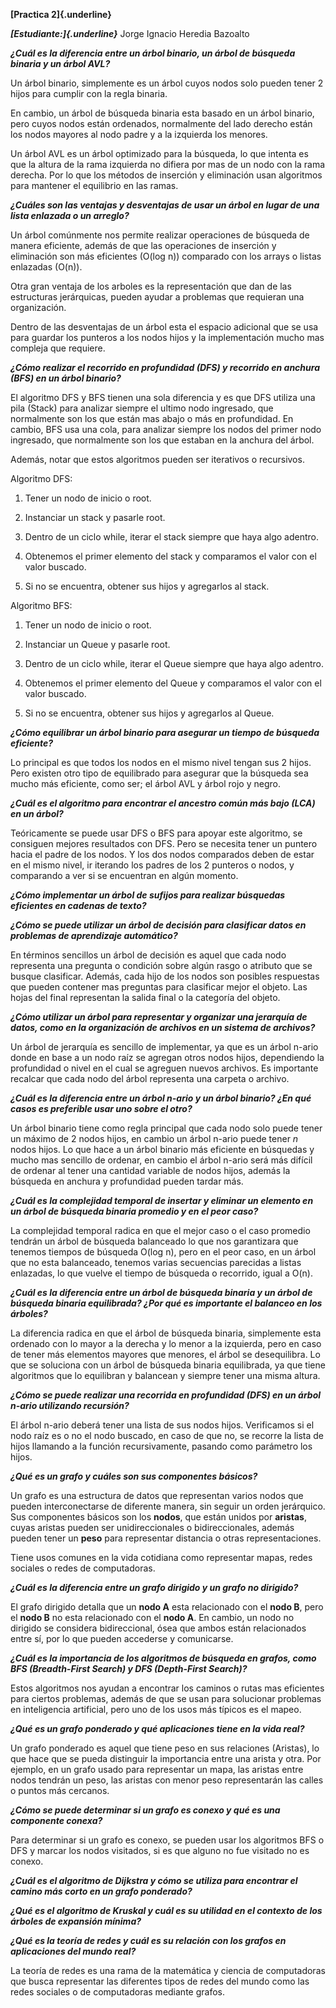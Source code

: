 **[Practica 2]{.underline}**

***[Estudiante:]{.underline}*** Jorge Ignacio Heredia Bazoalto

***¿Cuál es la diferencia entre un árbol binario, un árbol de búsqueda
binaria y un árbol AVL?***

Un árbol binario, simplemente es un árbol cuyos nodos solo pueden tener
2 hijos para cumplir con la regla binaria.

En cambio, un árbol de búsqueda binaria esta basado en un árbol binario,
pero cuyos nodos están ordenados, normalmente del lado derecho están los
nodos mayores al nodo padre y a la izquierda los menores.

Un árbol AVL es un árbol optimizado para la búsqueda, lo que intenta es
que la altura de la rama izquierda no difiera por mas de un nodo con la
rama derecha. Por lo que los métodos de inserción y eliminación usan
algoritmos para mantener el equilibrio en las ramas.

***¿Cuáles son las ventajas y desventajas de usar un árbol en lugar de
una lista enlazada o un arreglo?***

Un árbol comúnmente nos permite realizar operaciones de búsqueda de
manera eficiente, además de que las operaciones de inserción y
eliminación son más eficientes (O(log n)) comparado con los arrays o
listas enlazadas (O(n)).

Otra gran ventaja de los arboles es la representación que dan de las
estructuras jerárquicas, pueden ayudar a problemas que requieran una
organización.

Dentro de las desventajas de un árbol esta el espacio adicional que se
usa para guardar los punteros a los nodos hijos y la implementación
mucho mas compleja que requiere.

***¿Cómo realizar el recorrido en profundidad (DFS) y recorrido en
anchura (BFS) en un árbol binario?***

El algoritmo DFS y BFS tienen una sola diferencia y es que DFS utiliza
una pila (Stack) para analizar siempre el ultimo nodo ingresado, que
normalmente son los que están mas abajo o más en profundidad. En cambio,
BFS usa una cola, para analizar siempre los nodos del primer nodo
ingresado, que normalmente son los que estaban en la anchura del árbol.

Además, notar que estos algoritmos pueden ser iterativos o recursivos.

Algoritmo DFS:

1.  Tener un nodo de inicio o root.

2.  Instanciar un stack y pasarle root.

3.  Dentro de un ciclo while, iterar el stack siempre que haya algo
    adentro.

4.  Obtenemos el primer elemento del stack y comparamos el valor con el
    valor buscado.

5.  Si no se encuentra, obtener sus hijos y agregarlos al stack.

Algoritmo BFS:

1.  Tener un nodo de inicio o root.

2.  Instanciar un Queue y pasarle root.

3.  Dentro de un ciclo while, iterar el Queue siempre que haya algo
    adentro.

4.  Obtenemos el primer elemento del Queue y comparamos el valor con el
    valor buscado.

5.  Si no se encuentra, obtener sus hijos y agregarlos al Queue.

***¿Cómo equilibrar un árbol binario para asegurar un tiempo de búsqueda
eficiente?***

Lo principal es que todos los nodos en el mismo nivel tengan sus 2
hijos. Pero existen otro tipo de equilibrado para asegurar que la
búsqueda sea mucho más eficiente, como ser; el árbol AVL y árbol rojo y
negro.

***¿Cuál es el algoritmo para encontrar el ancestro común más bajo (LCA)
en un árbol?***

Teóricamente se puede usar DFS o BFS para apoyar este algoritmo, se
consiguen mejores resultados con DFS. Pero se necesita tener un puntero
hacia el padre de los nodos. Y los dos nodos comparados deben de estar
en el mismo nivel, ir iterando los padres de los 2 punteros o nodos, y
comparando a ver si se encuentran en algún momento.

***¿Cómo implementar un árbol de sufijos para realizar búsquedas
eficientes en cadenas de texto?***

***¿Cómo se puede utilizar un árbol de decisión para clasificar datos en
problemas de aprendizaje automático?***

En términos sencillos un árbol de decisión es aquel que cada nodo
representa una pregunta o condición sobre algún rasgo o atributo que se
busque clasificar. Además, cada hijo de los nodos son posibles
respuestas que pueden contener mas preguntas para clasificar mejor el
objeto. Las hojas del final representan la salida final o la categoría
del objeto.

***¿Cómo utilizar un árbol para representar y organizar una jerarquía de
datos, como en la organización de archivos en un sistema de archivos?***

Un árbol de jerarquía es sencillo de implementar, ya que es un árbol
n-ario donde en base a un nodo raíz se agregan otros nodos hijos,
dependiendo la profundidad o nivel en el cual se agreguen nuevos
archivos. Es importante recalcar que cada nodo del árbol representa una
carpeta o archivo.

***¿Cuál es la diferencia entre un árbol n-ario y un árbol binario? ¿En
qué casos es preferible usar uno sobre el otro?***

Un árbol binario tiene como regla principal que cada nodo solo puede
tener un máximo de 2 nodos hijos, en cambio un árbol n-ario puede tener
*n* nodos hijos. Lo que hace a un árbol binario más eficiente en
búsquedas y mucho mas sencillo de ordenar, en cambio el árbol n-ario
será más difícil de ordenar al tener una cantidad variable de nodos
hijos, además la búsqueda en anchura y profundidad pueden tardar más.

***¿Cuál es la complejidad temporal de insertar y eliminar un elemento
en un árbol de búsqueda binaria promedio y en el peor caso?***

La complejidad temporal radica en que el mejor caso o el caso promedio
tendrán un árbol de búsqueda balanceado lo que nos garantizara que
tenemos tiempos de búsqueda O(log n), pero en el peor caso, en un árbol
que no esta balanceado, tenemos varias secuencias parecidas a listas
enlazadas, lo que vuelve el tiempo de búsqueda o recorrido, igual a
O(n).

***¿Cuál es la diferencia entre un árbol de búsqueda binaria y un árbol
de búsqueda binaria equilibrada? ¿Por qué es importante el balanceo en
los árboles?***

La diferencia radica en que el árbol de búsqueda binaria, simplemente
esta ordenado con lo mayor a la derecha y lo menor a la izquierda, pero
en caso de tener más elementos mayores que menores, el árbol se
desequilibra. Lo que se soluciona con un árbol de búsqueda binaria
equilibrada, ya que tiene algoritmos que lo equilibran y balancean y
siempre tener una misma altura.

***¿Cómo se puede realizar una recorrida en profundidad (DFS) en un
árbol n-ario utilizando recursión?***

El árbol n-ario deberá tener una lista de sus nodos hijos. Verificamos
si el nodo raíz es o no el nodo buscado, en caso de que no, se recorre
la lista de hijos llamando a la función recursivamente, pasando como
parámetro los hijos.

***¿Qué es un grafo y cuáles son sus componentes básicos?***

Un grafo es una estructura de datos que representan varios nodos que
pueden interconectarse de diferente manera, sin seguir un orden
jerárquico. Sus componentes básicos son los **nodos**, que están unidos
por **aristas**, cuyas aristas pueden ser unidireccionales o
bidireccionales, además pueden tener un **peso** para representar
distancia o otras representaciones.

Tiene usos comunes en la vida cotidiana como representar mapas, redes
sociales o redes de computadoras.

***¿Cuál es la diferencia entre un grafo dirigido y un grafo no
dirigido?***

El grafo dirigido detalla que un **nodo A** esta relacionado con el
**nodo B**, pero el **nodo B** no esta relacionado con el **nodo A**. En
cambio, un nodo no dirigido se considera bidireccional, ósea que ambos
están relacionados entre sí, por lo que pueden accederse y comunicarse.

***¿Cuál es la importancia de los algoritmos de búsqueda en grafos, como
BFS (Breadth-First Search) y DFS (Depth-First Search)?***

Estos algoritmos nos ayudan a encontrar los caminos o rutas mas
eficientes para ciertos problemas, además de que se usan para solucionar
problemas en inteligencia artificial, pero uno de los usos más típicos
es el mapeo.

***¿Qué es un grafo ponderado y qué aplicaciones tiene en la vida
real?***

Un grafo ponderado es aquel que tiene peso en sus relaciones (Aristas),
lo que hace que se pueda distinguir la importancia entre una arista y
otra. Por ejemplo, en un grafo usado para representar un mapa, las
aristas entre nodos tendrán un peso, las aristas con menor peso
representarán las calles o puntos más cercanos.

***¿Cómo se puede determinar si un grafo es conexo y qué es una
componente conexa?***

Para determinar si un grafo es conexo, se pueden usar los algoritmos BFS
o DFS y marcar los nodos visitados, si es que alguno no fue visitado no
es conexo.

***¿Cuál es el algoritmo de Dijkstra y cómo se utiliza para encontrar el
camino más corto en un grafo ponderado?***

***¿Qué es el algoritmo de Kruskal y cuál es su utilidad en el contexto
de los árboles de expansión mínima?***

***¿Qué es la teoría de redes y cuál es su relación con los grafos en
aplicaciones del mundo real?***

La teoría de redes es una rama de la matemática y ciencia de
computadoras que busca representar las diferentes tipos de redes del
mundo como las redes sociales o de computadoras mediante grafos.
